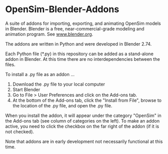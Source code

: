 # OpenSim-Blender-Addons
A suite of addons for importing, exporting, and animating OpenSim models in Blender.  Blender is a free, near-commercial-grade modeling and animation program.  See www.blender.org.

The addons are written in Python and were developed in Blender 2.74.

Each Python file (*.py) in this repository can be added as a stand-alone addon in Blender.  At this time there are no interdependencies between the files.

To install a .py file as an addon ...
1. Download the .py file to your local computer
2. Start Blender
3. Go to File > User Preferences and click on the Add-ons tab.
4. At the bottom of the Add-ons tab, click the "Install from File", browse to the location of the .py file, and open the .py file.

When you install the addon, it will appear under the category "OpenSim" in the Add-ons tab (see column of categories on the left).  To make an addon active, you need to click the checkbox on the far right of the addon (if it is not checked).

Note that addons are in early development not necessarily functional at this time.
